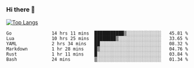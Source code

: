 ### Hi there 👋

<!--
**3Xpl0it3r/3Xpl0it3r** is a ✨ _special_ ✨ repository because its `README.md` (this file) appears on your GitHub profile.

Here are some ideas to get you started:

- 🔭 I’m currently working on ...
- 🌱 I’m currently learning ...
- 👯 I’m looking to collaborate on ...
- 🤔 I’m looking for help with ...
- 💬 Ask me about ...
- 📫 How to reach me: ...
- 😄 Pronouns: ...
- ⚡ Fun fact: ...
-->


[![Top Langs](https://github-readme-stats.vercel.app/api/top-langs/?username=3Xpl0it3r&layout=compact)](https://github.com/3Xpl0it3r/3Xpl0it3r)

<!--START_SECTION:waka-->

```text
Go               14 hrs 11 mins  ███████████▒░░░░░░░░░░░░░   45.81 %
Lua              10 hrs 25 mins  ████████▒░░░░░░░░░░░░░░░░   33.65 %
YAML             2 hrs 34 mins   ██░░░░░░░░░░░░░░░░░░░░░░░   08.32 %
Markdown         1 hr 28 mins    █▒░░░░░░░░░░░░░░░░░░░░░░░   04.76 %
Rust             1 hr 11 mins    █░░░░░░░░░░░░░░░░░░░░░░░░   03.84 %
Bash             24 mins         ▒░░░░░░░░░░░░░░░░░░░░░░░░   01.34 %
```

<!--END_SECTION:waka-->
